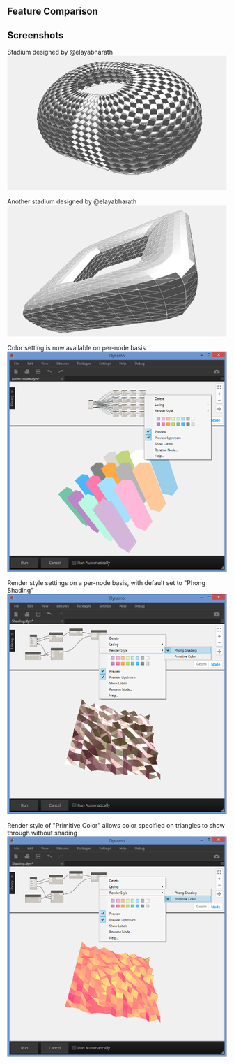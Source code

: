 
Feature Comparison
-----
<TBA>

Screenshots
-----
Stadium designed by @elayabharath
![Image](https://raw.githubusercontent.com/Benglin/Dynamo/Bloodstone/doc/img/eb-stadium-v0.png)

Another stadium designed by @elayabharath
![Image](https://raw.githubusercontent.com/Benglin/Dynamo/Bloodstone/doc/img/eb-stadium-v1.png)

Color setting is now available on per-node basis
![Image](https://raw.githubusercontent.com/Benglin/Dynamo/Bloodstone/doc/img/node-and-primitive-colors.png)

Render style settings on a per-node basis, with default set to "Phong Shading"
![Image](https://raw.githubusercontent.com/Benglin/Dynamo/Bloodstone/doc/img/render-style-phong-shading.png)

Render style of "Primitive Color" allows color specified on triangles to show through without shading
![Image](https://raw.githubusercontent.com/Benglin/Dynamo/Bloodstone/doc/img/render-style-primitive-color.png)
